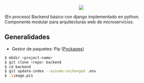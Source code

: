 <center><img src="https://i.imgur.com/vzXnqsm.png"></center>

(En proceso) Backend básico con django implementado en python. Componente modular para arquitecturas web de microservicios. 

## Generalidades
  * Gestor de paquetes: Pip ([Pyckages](https://pypi.org/))

```bash
$ mkdir <project-name>
$ git clone <repo> backend
$ cd backend
$ git update-index --assume-unchanged .env
$ .\image.ps1
```
